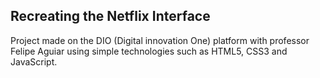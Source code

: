 ## Recreating the Netflix Interface

Project made on the DIO (Digital innovation One) platform with professor Felipe Aguiar using simple technologies such as HTML5, CSS3 and JavaScript.
